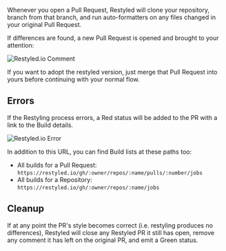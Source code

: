 Whenever you open a Pull Request, Restyled will clone your repository, branch from that branch, and run auto-formatters on any files changed in your original Pull Request.

If differences are found, a new Pull Request is opened and brought to your attention:

![Restyled.io Comment](https://restyled.io/static/img/docs/minor-commented.png)

If you want to adopt the restyled version, just merge that Pull Request into yours before continuing with your normal flow.

## Errors

If the Restyling process errors, a Red status will be added to the PR with a link to the Build details.

![Restyled.io Error](https://restyled.io/static/img/docs/error-details.png)

In addition to this URL, you can find Build lists at these paths too:

- All builds for a Pull Request: `https://restyled.io/gh/:owner/repos/:name/pulls/:number/jobs`
- All builds for a Repository: `https://restyled.io/gh/:owner/repos/:name/jobs`

## Cleanup

If at any point the PR's style becomes correct (i.e. restyling produces no differences), Restyled will close any Restyled PR it still has open, remove any comment it has left on the original PR, and emit a Green status.